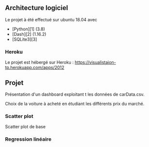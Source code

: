 ## Architecture logiciel
Le projet à été effectué sur ubuntu 18.04 avec
 - [Python][1] (3.8) 
 - [Dash][2] (1.16.2)
 - [SQLite3][3]
 
 



### Heroku
Le projet est hébergé sur Heroku :
      https://visualistaion-tp.herokuapp.com/apps/2012    
    
## Projet

Présentation d'un dashboard exploitant
t les données de carData.csv.

Choix de la voiture à acheté en étudiant les différents prix du marché.


### Scatter plot
Scatter plot de base 

### Regression linéaire